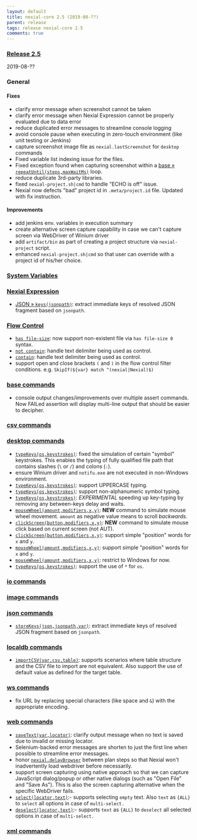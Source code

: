 ```yaml
---
layout: default
title: nexial-core 2.5 (2019-08-??)
parent: release
tags: release nexial-core 2.5
comments: true
---
```


### <a href="https://github.com/nexiality/nexial-core/releases/tag/nexial-core-v2.4_???" class="external-link" target="_nexial_link">Release 2.5</a>
2019-08-??


### General
#### Fixes
- clarify error message when screenshot cannot be taken
- clarify error message when Nexial Expression cannot be properly evaluated due to data error
- reduce duplicated error messages to streamline console logging
- avoid console pause when executing in zero-touch environment (like unit testing or Jenkins)
- capture screenshot image file as `nexial.lastScreenshot` for `desktop` commands
- Fixed variable list indexing issue for the files.
- Fixed exception found when capturing screenshot within a 
  [base &raquo; `repeatUntil(steps,maxWaitMs)`](../commands/base/repeatUntil(steps,maxWaitMs)) loop.
- reduce duplicate 3rd-party libraries.
- fixed `nexial-project.sh|cmd` to handle "ECHO is off" issue.
- Nexial now defects "bad" project id in `.meta/project.id` file.  Updated with fix instruction.

#### Improvements
- add jenkins env. variables in execution summary
- create alternative screen capture capability in case we can't capture screen via WebDriver of Winium driver
- add `artifact/bin` as part of creating a project structure via `nexial-project` script.
- enhanced `nexial-project.sh|cmd` so that user can override with a project id of his/her choice.


### [System Variables](../systemvars/)


### [Nexial Expression](../expressions)
- [JSON &raquo; `keys(jsonpath)`](../expressions/JSONexpression#keysjsonpath): extract immediate keys of resolved JSON 
  fragment based on `jsonpath`.


### [Flow Control](../flowcontrols)
- [`has file-size`](../flowcontrols/filter#description): now support non-existent file via `has file-size 0` syntax.
- [`not contain`](../flowcontrols/filter.#description): handle text delimiter being used as control.
- [`contain`](../flowcontrols/filter.#description): handle text delimiter being used as control.
- support open and close brackets `(` and `)` in the flow control filter conditions.
   e.g. `SkipIf(${var} match ^(nexial|Nexial)$)`


### [base commands](../commands/base)
- console output changes/improvements over multiple assert commands. Now FAILed assertion will display multi-line 
  output that should be easier to decipher.


### [csv commands](../commands/csv)


### [desktop commands](../commands/desktop)
- [`typeKeys(os,keystrokes)`](../commands/desktop/typeKeys(os,keystrokes)): fixed the simulation of certain "symbol" 
  keystrokes. This enables the typing of fully qualified file path that contains slashes (`\` or `/`) and colons (`:`).
- ensure Winium driver and `notifu.exe` are not executed in non-Windows environment.
- [`typeKeys(os,keystrokes)`](../commands/desktop/typeKeys(os,keystrokes)): support UPPERCASE typing.
- [`typeKeys(os,keystrokes)`](../commands/desktop/typeKeys(os,keystrokes)): support non-alphanumeric symbol typing.
- [`typeKeys(os,keystrokes)`](../commands/desktop/typeKeys(os,keystrokes)): _EXPERIMENTAL_ speeding up key-typing by
  removing any between-keys delay and waits.
- [`mouseWheel(amount,modifiers,x,y)`](../commands/desktop/mouseWheel(amount,modifiers,x,y)): **NEW** command to 
  simulate mouse wheel movement. `amount` as negative value means to scroll _backwards_.
- [`clickScreen(button,modifiers,x,y)`](../commands/desktop/clickScreen(button,modifiers,x,y)): **NEW** command to
  simulate mouse click based on current screen (not AUT).
- [`clickScreen(button,modifiers,x,y)`](../commands/desktop/clickScreen(button,modifiers,x,y)): support simple 
  "position" words for `x` and `y`.
- [`mouseWheel(amount,modifiers,x,y)`](../commands/desktop/mouseWheel(amount,modifiers,x,y)): support simple "position" 
  words for `x` and `y`.
- [`mouseWheel(amount,modifiers,x,y)`](../commands/desktop/mouseWheel(amount,modifiers,x,y)): restrict to Windows for now.
- [`typeKeys(os,keystrokes)`](../commands/desktop/typeKeys(os,keystrokes)): support the use of `*` for `os`.


### [io commands](../commands/io)


### [image commands](../commands/image)


### [json commands](../commands/json)
- [`storeKeys(json,jsonpath,var)`](../commands/json/storeKeys(json,jsonpath,var)): extract immediate keys of resolved 
  JSON fragment based on `jsonpath`.


### [localdb commands](../commands/localdb)
- [`importCSV(var,csv,table)`](../commands/localdb/importCSV(var,csv,table)): supports scenarios where table structure 
  and the CSV file to import are not equivalent. Also support the use of default value as defined for the target table.


### [ws commands](../commands/ws)
- fix URL by replacing special characters (like space and `&`) with the appropriate encoding.


### [web commands](../commands/web)
- [`saveText(var,locator)`](../commands/web/saveText(var,locator)): clarify output message when no text is saved due 
  to invalid or missing locator.
- Selenium-backed error messages are shorten to just the first line when possible to streamline error messages.
- honor [`nexial.delayBrowser`](../systemvars/index#nexial.delayBrowser) between plan steps so that Nexial won't 
  inadvertently load webdriver before necessarily.
- support screen capturing using native approach so that we can capture JavaScript dialog/popup or other native dialogs 
  (such as "Open File" and "Save As"). This is also the screen capturing alternative when the specific WebDriver fails.
- [`select(locator,text)`](../commands/web/select(locator,text)):- supports selecting `empty` text. Also `text` as `{ALL}` 
  to `select` all options in case of `multi-select.`
- [`deselect(locator,text)`](../commands/web/deselect(locator,text)):- supports `text` as `{ALL}` to `deselect` all 
  selected options in case of `multi-select.`


### [xml commands](../commands/xml)
